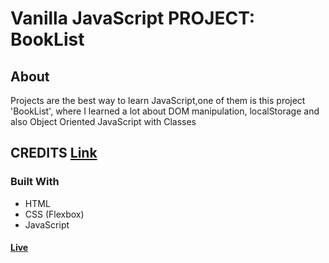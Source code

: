 # Vanilla JavaScript PROJECT: BookList
## About
Projects are the best way to learn JavaScript,one of them is this project 'BookList', where I learned a lot about DOM manipulation, localStorage and also Object Oriented JavaScript with Classes<br>
## CREDITS [Link](https://nabendu82.medium.com/booklist-app-in-vanilla-js-4c994c13013f)<br>

### Built With
- HTML <br>
- CSS (Flexbox) <br>
- JavaScript<br>

#### [Live](https://artanmerko.github.io/book-list/)

